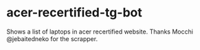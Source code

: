 # acer-recertified-tg-bot
Shows a list of laptops in acer recertified website. Thanks Mocchi <span href="https://github.com/Jebaitedneko">@jebaitedneko</span> for the scrapper.
